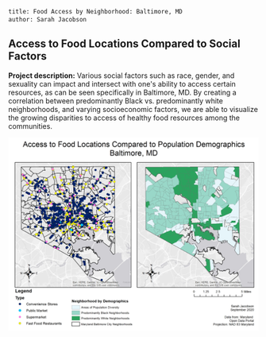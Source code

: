 ```
title: Food Access by Neighborhood: Baltimore, MD
author: Sarah Jacobson
```
## Access to Food Locations Compared to Social Factors

**Project description:** Various social factors such as race, gender, and sexuality can impact and intersect with one's ability to access certain resources, as can be seen specifically in Baltimore, MD. By creating a correlation between predominantly Black vs. predominantly white neighborhoods, and varying socioeconomic factors, we are able to visualize the growing disparities to access of healthy food resources among the communities. 

<img src="images/food_locations.jpg"/>
